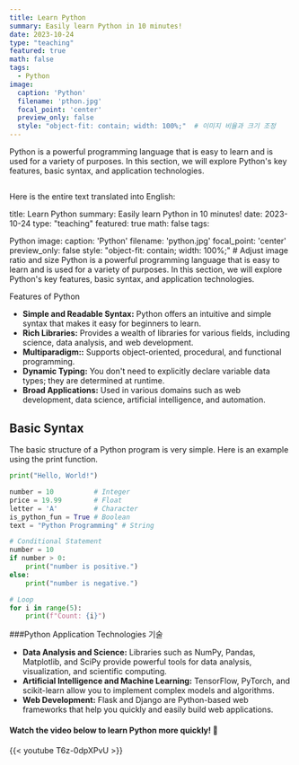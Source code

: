 ```yaml
---
title: Learn Python
summary: Easily learn Python in 10 minutes!
date: 2023-10-24
type: "teaching"
featured: true
math: false
tags:
  - Python
image:
  caption: 'Python'
  filename: 'pthon.jpg'
  focal_point: 'center'
  preview_only: false
  style: "object-fit: contain; width: 100%;"  # 이미지 비율과 크기 조정
---
```


Python is a powerful programming language that is easy to learn and is used for a variety of purposes. In this section, we will explore Python's key features, basic syntax, and application technologies.

## 
Here is the entire text translated into English:

title: Learn Python
summary: Easily learn Python in 10 minutes!
date: 2023-10-24
type: "teaching"
featured: true
math: false
tags:

Python
image:
caption: 'Python'
filename: 'python.jpg'
focal_point: 'center'
preview_only: false
style: "object-fit: contain; width: 100%;" # Adjust image ratio and size
Python is a powerful programming language that is easy to learn and is used for a variety of purposes. In this section, we will explore Python's key features, basic syntax, and application technologies.

Features of Python
- **Simple and Readable Syntax:** Python offers an intuitive and simple syntax that makes it easy for beginners to learn.
- **Rich Libraries:** Provides a wealth of libraries for various fields, including science, data analysis, and web development.
- **Multiparadigm::** Supports object-oriented, procedural, and functional programming.
- **Dynamic Typing:** You don't need to explicitly declare variable data types; they are determined at runtime.
- **Broad Applications:** Used in various domains such as web development, data science, artificial intelligence, and automation.

## Basic Syntax
The basic structure of a Python program is very simple. Here is an example using the print function.

```python
print("Hello, World!")

number = 10          # Integer  
price = 19.99        # Float  
letter = 'A'         # Character  
is_python_fun = True # Boolean  
text = "Python Programming" # String  

# Conditional Statement  
number = 10  
if number > 0:  
    print("number is positive.")  
else:  
    print("number is negative.")  

# Loop  
for i in range(5):  
    print(f"Count: {i}")  
```

###Python Application Technologies 기술
- **Data Analysis and Science:**  Libraries such as NumPy, Pandas, Matplotlib, and SciPy provide powerful tools for data analysis, visualization, and scientific computing.
- **Artificial Intelligence and Machine Learning:**  TensorFlow, PyTorch, and scikit-learn allow you to implement complex models and algorithms.
- **Web Development:** Flask and Django are Python-based web frameworks that help you quickly and easily build web applications.


#### Watch the video below to learn Python more quickly! 🙌

{{< youtube T6z-0dpXPvU >}}
